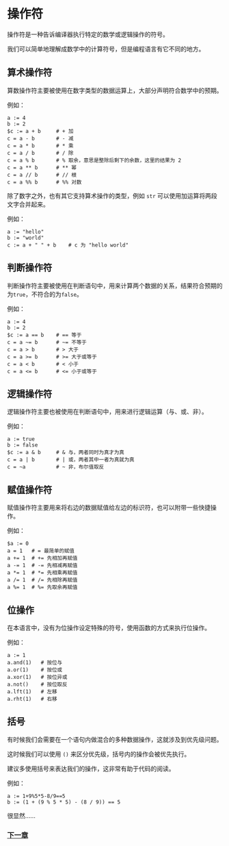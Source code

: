 # 操作符
操作符是一种告诉编译器执行特定的数学或逻辑操作的符号。

我们可以简单地理解成数学中的计算符号，但是编程语言有它不同的地方。

## 算术操作符
算数操作符主要被使用在数字类型的数据运算上，大部分声明符合数学中的预期。

例如：
```
a := 4
b := 2
$c := a + b     # + 加
c = a - b       # - 减
c = a * b       # * 乘
c = a / b       # / 除
c = a % b       # % 取余，意思是整除后剩下的余数，这里的结果为 2 
c = a ** b      # ** 幂
c = a // b      # // 根
c = a %% b      # %% 对数
```
除了数字之外，也有其它支持算术操作的类型，例如 `str` 可以使用加运算将两段文字合并起来。

例如：
```
a := "hello"
b := "world"
c := a + " " + b    # c 为 "hello world"
```
## 判断操作符
判断操作符主要被使用在判断语句中，用来计算两个数据的关系，结果符合预期的为`true`，不符合的为`false`。

例如：
```
a := 4
b := 2
$c := a == b    # == 等于
c = a ~= b      # ~= 不等于
c = a > b       # > 大于
c = a >= b      # >= 大于或等于
c = a < b       # < 小于
c = a <= b      # <= 小于或等于
```
## 逻辑操作符
逻辑操作符主要也被使用在判断语句中，用来进行逻辑运算（与、或、非）。

例如：
```
a := true
b := false
$c := a & b     # & 与，两者同时为真才为真
c = a | b       # | 或，两者其中一者为真就为真
c = ~a          # ~ 非，布尔值取反
```
## 赋值操作符
赋值操作符主要用来将右边的数据赋值给左边的标识符，也可以附带一些快捷操作。

例如：
```
$a := 0
a = 1   # = 最简单的赋值
a += 1  # += 先相加再赋值
a -= 1  # -= 先相减再赋值
a *= 1  # *= 先相乘再赋值
a /= 1  # /= 先相除再赋值 
a %= 1  # %= 先取余再赋值
```
## 位操作
在本语言中，没有为位操作设定特殊的符号，使用函数的方式来执行位操作。

例如：
```
a := 1
a.and(1)   # 按位与
a.or(1)    # 按位或
a.xor(1)   # 按位异或
a.not()    # 按位取反
a.lft(1)   # 左移
a.rht(1)   # 右移
```
## 括号
有时候我们会需要在一个语句内做混合的多种数据操作，这就涉及到优先级问题。

这时候我们可以使用 `()` 来区分优先级，括号内的操作会被优先执行。

建议多使用括号来表达我们的操作，这非常有助于代码的阅读。

例如：
```
a := 1+9%5*5-8/9==5
b := (1 + (9 % 5 * 5) - (8 / 9)) == 5
```
很显然……

### [下一章](collection-type.md)